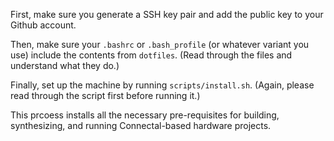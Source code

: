 First, make sure you generate a SSH key pair and add the public key to your Github account.

Then, make sure your `.bashrc` or `.bash_profile` (or whatever variant you use) include the contents from `dotfiles`.
(Read through the files and understand what they do.)

Finally, set up the machine by running `scripts/install.sh`.
(Again, please read through the script first before running it.)

This prcoess installs all the necessary pre-requisites for building, synthesizing, and running Connectal-based hardware projects.

